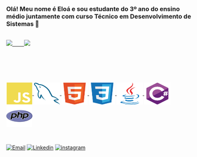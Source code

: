 ### Olá! Meu nome é Eloá e sou estudante do 3º ano do ensino médio juntamente com curso Técnico em Desenvolvimento de Sistemas  👋
<br>
<div> 


<a href="https://github.com/EloaVasconcelos">
<img align="right='15em" height="210em" src="https://github-readme-stats.vercel.app/api/top-langs/?username=EloaVasconcelos&layout=compact&theme=midnight-purple"/>
&nbsp&nbsp&nbsp&nbsp&nbsp&nbsp
<img height="210em" src="https://github-readme-stats.vercel.app/api?username=EloaVasconcelos&show_icons=true&theme=midnight-purple"/> 

<br><br>

##
<div style="display: inline_block"><br>
   <img align="center" alt="Javascript" height="60" width="70" src="https://raw.githubusercontent.com/devicons/devicon/master/icons/javascript/javascript-plain.svg">
  <img align="center" alt="MySQL" height="60" width="70" src="https://raw.githubusercontent.com/devicons/devicon/master/icons/mysql/mysql-plain.svg">
  <img align="center" alt="HTML" height="60" width="70" src="https://raw.githubusercontent.com/devicons/devicon/master/icons/html5/html5-original.svg">
  <img align="center" alt="CSS" height="60" width="70" src="https://raw.githubusercontent.com/devicons/devicon/master/icons/css3/css3-original.svg">
  <img align="center" alt="JAVA" height="60" width="70" src="https://raw.githubusercontent.com/devicons/devicon/master/icons/java/java-original.svg">
  <img align="center" alt="C#" height="60" width="70" src="https://raw.githubusercontent.com/devicons/devicon/master/icons/csharp/csharp-original.svg">
  <img align="center" alt="PHP" height="60" width="70" src="https://raw.githubusercontent.com/devicons/devicon/master/icons/php/php-original.svg">
  <br><br>
</div>

  ##

[![Email](https://img.shields.io/badge/Gmail-D14836?style=for-the-badge&logo=gmail&logoColor=white)](https://eloavasconcelos.09.vm@gmail.com)
[![Linkedin](https://img.shields.io/badge/LinkedIn-0077B5?style=for-the-badge&logo=linkedin&logoColor=white)](https://linkedin.com/in/eloá-vasconcelos-3718a826a)
[![instagram](https://img.shields.io/badge/Instagram-E4405F?style=for-the-badge&logo=instagram&logoColor=white)](https://instagram.com/eloaa.v)


